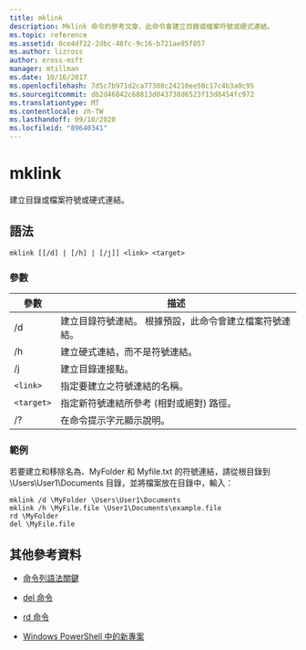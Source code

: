 ```yaml
---
title: mklink
description: Mklink 命令的參考文章，此命令會建立目錄或檔案符號或硬式連結。
ms.topic: reference
ms.assetid: 0ce4df22-2dbc-48fc-9c16-b721ae85f857
ms.author: lizross
author: eross-msft
manager: mtillman
ms.date: 10/16/2017
ms.openlocfilehash: 7d5c7b971d2ca77308c24210ee50c17c4b3a0c95
ms.sourcegitcommit: db2d46842c68813d043738d6523f13d8454fc972
ms.translationtype: MT
ms.contentlocale: zh-TW
ms.lasthandoff: 09/10/2020
ms.locfileid: "89640341"
---
```

# <a name="mklink"></a>mklink

建立目錄或檔案符號或硬式連結。

## <a name="syntax"></a>語法

```
mklink [[/d] | [/h] | [/j]] <link> <target>
```

### <a name="parameters"></a>參數

| 參數 | 描述 |
| --------- | ----------- |
| /d | 建立目錄符號連結。 根據預設，此命令會建立檔案符號連結。 |
| /h | 建立硬式連結，而不是符號連結。 |
| /j | 建立目錄連接點。 |
| `<link>` | 指定要建立之符號連結的名稱。 |
| `<target>` | 指定新符號連結所參考 (相對或絕對) 路徑。 |
| /? | 在命令提示字元顯示說明。 |

### <a name="examples"></a>範例

若要建立和移除名為、MyFolder 和 Myfile.txt 的符號連結，請從根目錄到 \Users\User1\Documents 目錄，並將檔案放在目錄中，輸入：

```
mklink /d \MyFolder \Users\User1\Documents
mklink /h \MyFile.file \User1\Documents\example.file
rd \MyFolder
del \MyFile.file
```

## <a name="additional-references"></a>其他參考資料

- [命令列語法關鍵](command-line-syntax-key.md)

- [del 命令](del.md)

- [rd 命令](rd.md)

- [Windows PowerShell 中的新專案](/powershell/module/microsoft.powershell.management/new-item?view=powershell-6)
